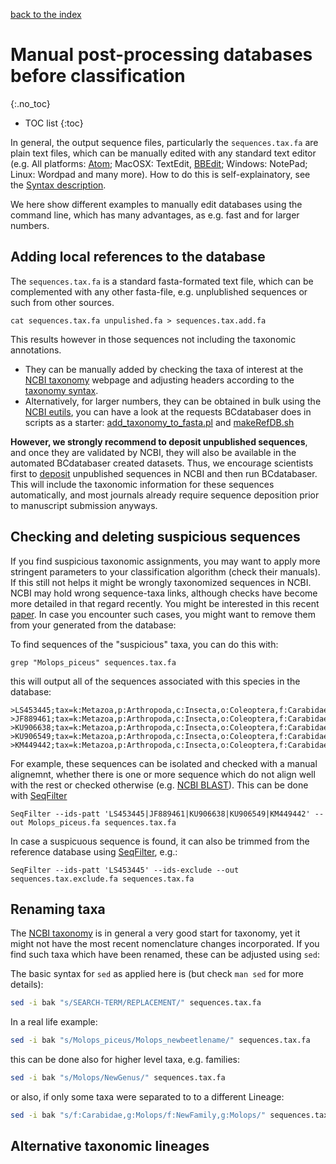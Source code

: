 [back to the index](./index.md)

# Manual post-processing databases before classification
{:.no_toc}

* TOC list
{:toc}

In general, the output sequence files, particularly the ```sequences.tax.fa``` are plain text files, which can be manually edited with any standard text editor (e.g. All platforms: [Atom](https://atom.io); MacOSX: TextEdit, [BBEdit](https://www.barebones.com/products/textwrangler/download.html); Windows: NotePad; Linux: Wordpad and many more). How to do this is self-explainatory, see the [Syntax description](./output.md). 

We here show different examples to manually edit databases using the command line, which has many advantages, as e.g. fast and for larger numbers. 

## Adding local references to the database
The ```sequences.tax.fa``` is a standard fasta-formated text file, which can be complemented with any other fasta-file, e.g. unplublished sequences or such from other sources. 

```
cat sequences.tax.fa unpulished.fa > sequences.tax.add.fa
```
This results however in those sequences not including the taxonomic annotations. 
* They can be manually added by checking the taxa of interest at the [NCBI taxonomy](https://www.ncbi.nlm.nih.gov/taxonomy) webpage and adjusting headers according to the [taxonomy syntax](./output.md). 
* Alternatively, for larger numbers, they can be obtained in bulk using the [NCBI eutils](https://www.ncbi.nlm.nih.gov/books/NBK25500/), you can have a look at the requests BCdatabaser does in scripts as a starter: [add_taxonomy_to_fasta.pl](https://github.com/molbiodiv/bcdatabaser/blob/master/bin/add_taxonomy_to_fasta.pl) and [makeRefDB.sh](https://github.com/molbiodiv/bcdatabaser/blob/master/bin/makeRefDB.sh)

**However, we strongly recommend to deposit unpublished sequences**, and once they are validated by NCBI, they will also be available in the automated BCdatabaser created datasets. Thus, we encourage scientists first to [deposit](https://www.ncbi.nlm.nih.gov/guide/howto/submit-sequence-data/) unpublished sequences in NCBI and then run BCdatabaser. This will include the taxonomic information for these sequences automatically, and most journals already require sequence deposition prior to manuscript submission anyways.

## Checking and deleting suspicious sequences
If you find suspicious taxonomic assignments, you may want to apply more stringent parameters to your classification algorithm (check their manuals). If this still not helps it might be wrongly taxonomized sequences in NCBI. 
NCBI may hold wrong sequence-taxa links, although checks have become more detailed in that regard recently. You might be interested in this recent [paper](https://www.pnas.org/content/early/2019/10/16/1911714116). In case you encounter such cases, you might want to remove them from your generated from the database:

To find sequences of the "suspicious" taxa, you can do this with: 
```
grep "Molops_piceus" sequences.tax.fa 
```
this will output all of the sequences associated with this species in the database:
```
>LS453445;tax=k:Metazoa,p:Arthropoda,c:Insecta,o:Coleoptera,f:Carabidae,g:Molops,s:Molops_piceus;
>JF889461;tax=k:Metazoa,p:Arthropoda,c:Insecta,o:Coleoptera,f:Carabidae,g:Molops,s:Molops_piceus;
>KU906638;tax=k:Metazoa,p:Arthropoda,c:Insecta,o:Coleoptera,f:Carabidae,g:Molops,s:Molops_piceus;
>KU906549;tax=k:Metazoa,p:Arthropoda,c:Insecta,o:Coleoptera,f:Carabidae,g:Molops,s:Molops_piceus;
>KM449442;tax=k:Metazoa,p:Arthropoda,c:Insecta,o:Coleoptera,f:Carabidae,g:Molops,s:Molops_piceus;
```

For example, these sequences can be isolated and checked with a manual alignemnt, whether there is one or more sequence which do not align well with the rest or checked otherwise (e.g. [NCBI BLAST](https://blast.ncbi.nlm.nih.gov/Blast.cgi?PAGE_TYPE=BlastSearch)). This can be done with [SeqFilter](https://github.com/BioInf-Wuerzburg/SeqFilter)

```
SeqFilter --ids-patt 'LS453445|JF889461|KU906638|KU906549|KM449442' --out Molops_piceus.fa sequences.tax.fa
```

In case a suspicuous sequence is found, it can also be trimmed from the reference database using [SeqFilter](https://github.com/BioInf-Wuerzburg/SeqFilter), e.g.:

```
SeqFilter --ids-patt 'LS453445' --ids-exclude --out sequences.tax.exclude.fa sequences.tax.fa
```


## Renaming taxa

The [NCBI taxonomy](https://www.ncbi.nlm.nih.gov/taxonomy) is in general a very good start for taxonomy, yet it might not have the most recent nomenclature changes incorporated. If you find such taxa which have been renamed, these can be adjusted using ```sed```:

The basic syntax for ```sed``` as applied here is (but check ```man sed``` for more details):

```sh
sed -i bak "s/SEARCH-TERM/REPLACEMENT/" sequences.tax.fa
```

In a real life example: 

```sh
sed -i bak "s/Molops_piceus/Molops_newbeetlename/" sequences.tax.fa
```

this can be done also for higher level taxa, e.g. families: 

```sh
sed -i bak "s/Molops/NewGenus/" sequences.tax.fa
```
or also, if only some taxa were separated to to a different Lineage:

```sh
sed -i bak "s/f:Carabidae,g:Molops/f:NewFamily,g:Molops/" sequences.tax.fa
```


## Alternative taxonomic lineages

## 
